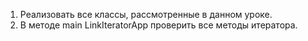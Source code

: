 1. Реализовать все классы, рассмотренные в данном уроке.
2. В методе main LinkIteratorApp проверить все методы итератора.